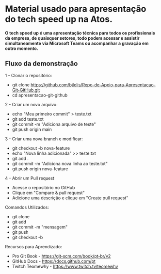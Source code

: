 # Material usado para apresentação do tech speed up na Atos. 

#### O tech speed up é uma apresentação técnica para todos os profissionais da empresa, de quaisquer setores, todo podem acessar e assistir simultaneamente via Microsoft Teams ou acompanhar a gravação em outro momento. 

## Fluxo da demonstração

1 - Clonar o repositório:
- git clone https://github.com/bjlelis/Repo-de-Apoio-para-Apresentacao-Git-GitHub.git
- cd apresentacao-git-github

2 - Criar um novo arquivo:
- echo "Meu primeiro commit" > teste.txt
- git add teste.txt
- git commit -m "Adiciona arquivo de teste"
- git push origin main

3 - Criar uma nova branch e modificar:
- git checkout -b nova-feature
- echo "Nova linha adicionada" >> teste.txt
- git add .
- git commit -m "Adiciona nova linha ao teste.txt"
- git push origin nova-feature

4 - Abrir um Pull request
- Acesse o repositório no GitHub
- Clique em "Compare & pull request"
- Adicione uma descrição e clique em "Create pull request"

Comandos Utilizados:
- git clone
- git add
- git commit -m "mensagem"
- git push
- git checkout -b

Recursos para Aprendizado:
- Pro Git Book - https://git-scm.com/book/pt-br/v2
- GitHub Docs - https://docs.github.com/pt
- Twitch Teomewhy - https://www.twitch.tv/teomewhy
